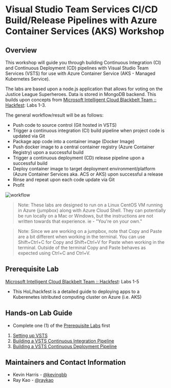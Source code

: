 # Visual Studio Team Services CI/CD Build/Release Pipelines with Azure Container Services (AKS) Workshop

## Overview

This workshop will guide you through building Continuous Integration (CI) and Continuous Deployment (CD) pipelines with Visual Studio Team Services (VSTS) for use with Azure Container Service (AKS - Managed Kubernetes Service).

The labs are based upon a node.js application that allows for voting on the Justice League Superheroes. Data is stored in MongoDB backend.  This builds upon concepts from [Microsoft Intelligent Cloud Blackbelt Team :: Hackfest](https://github.com/Azure/blackbelt-aks-hackfest): Labs 1-3.

The general workflow/result will be as follows:

- Push code to source control (Git hosted in VSTS)
- Trigger a continuous integration (CI) build pipeline when project code is updated via Git
- Package app code into a container image (Docker Image)
- Push docker image to a central container registry (Azure Container Registry) upon a successful build
- Trigger a continuous deployment (CD) release pipeline upon a successful build
- Deploy container image to target deployment environment/platform (Azure Container Services aka. ACS or AKS) upon successful a release
- Rinse and repeat upon each code update via Git
- Profit

![workflow](hol-content/img/workflow.png)

> Note: These labs are designed to run on a Linux CentOS VM running in Azure (jumpbox) along with Azure Cloud Shell. They can potentially be run locally on a Mac or Windows, but the instructions are not written towards that experience. ie - "You're on your own."

> Note: Since we are working on a jumpbox, note that Copy and Paste are a bit different when working in the terminal. You can use Shift+Ctrl+C for Copy and Shift+Ctrl+V for Paste when working in the terminal. Outside of the terminal Copy and Paste behaves as expected using Ctrl+C and Ctrl+V. 

## Prerequisite Lab

[Microsoft Intelligent Cloud Blackbelt Team :: Hackfest](https://github.com/Azure/blackbelt-aks-hackfest): Labs 1-5
  - This HoL/hackfest is a detailed guide to deploying apps to a Kuberenetes istributed computing cluster on Azure (i.e. AKS)


## Hands-on Lab Guide

- Complete one (1) of the [Prerequisite Labs](#prerequisite-lab) first

1. [Setting up VSTS](hol-content/01-setup_vsts.md)
2. [Building a VSTS Continuous Integration Pipeline](hol-content/02-build_vsts_ci.md)
3. [Building a VSTS Continuous Deployment Pipeline](hol-content/03-build_vsts_cd.md)

## Maintainers and Contact Information

- Kevin Harris - [@kevingbb](https://github.com/kevingbb)
- Ray Kao - [@raykao](https://github.com/raykao)
